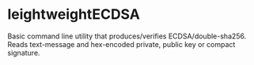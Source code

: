 # leightweightECDSA
Basic command line utility that produces/verifies ECDSA/double-sha256. Reads text-message and hex-encoded private, public key or compact signature.

